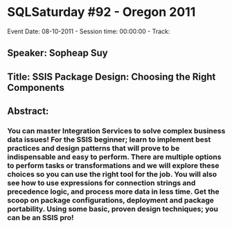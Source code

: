 # SQLSaturday #92 - Oregon 2011
Event Date: 08-10-2011 - Session time: 00:00:00 - Track: 
## Speaker: Sopheap Suy
## Title: SSIS Package Design: Choosing the Right Components
## Abstract:
### You can master Integration Services to solve complex business data issues!  For the SSIS beginner; learn to implement best practices and design patterns that will prove to be indispensable and easy to perform.  There are multiple options to perform tasks or transformations and we will explore these choices so you can use the right tool for the job.  You will also see how to use expressions for connection strings and precedence logic, and process more data in less time.  Get the scoop on package configurations, deployment and package portability.  Using some basic, proven design techniques; you can be an SSIS pro!
